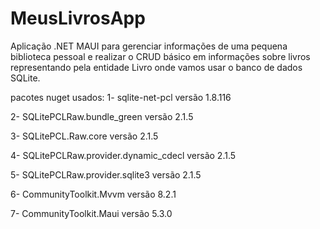 # MeusLivrosApp

Aplicação .NET MAUI para gerenciar informações de uma pequena biblioteca pessoal e realizar o CRUD básico em informações sobre livros representando pela entidade Livro onde vamos usar o banco de dados SQLite.

pacotes nuget usados:
1- sqlite-net-pcl  versão 1.8.116

2- SQLitePCLRaw.bundle_green versão 2.1.5

3- SQLitePCL.Raw.core  versão 2.1.5

4- SQLitePCLRaw.provider.dynamic_cdecl versão 2.1.5

5- SQLitePCLRaw.provider.sqlite3 versão 2.1.5

6- CommunityToolkit.Mvvm versão 8.2.1

7- CommunityToolkit.Maui versão 5.3.0


